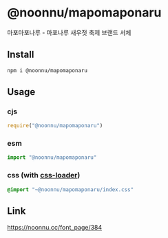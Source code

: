 # @noonnu/mapomaponaru
마포마포나루 - 마포나루 새우젓 축제 브랜드 서체

## Install
```sh
npm i @noonnu/mapomaponaru
```
## Usage
### cjs
```js
require("@noonnu/mapomaponaru")
```
### esm
```js
import "@noonnu/mapomaponaru"
```
### css (with [css-loader](https://github.com/webpack-contrib/css-loader))
```css
@import "~@noonnu/mapomaponaru/index.css"
```

## Link
https://noonnu.cc/font_page/384